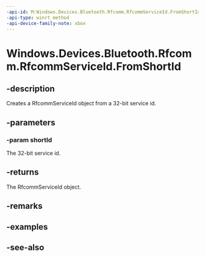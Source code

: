 ```yaml
---
-api-id: M:Windows.Devices.Bluetooth.Rfcomm.RfcommServiceId.FromShortId(System.UInt32)
-api-type: winrt method
-api-device-family-note: xbox
---
```


<!-- Method syntax
public Windows.Devices.Bluetooth.Rfcomm.RfcommServiceId FromShortId(System.UInt32 shortId)
-->

# Windows.Devices.Bluetooth.Rfcomm.RfcommServiceId.FromShortId

## -description
Creates a RfcommServiceId object from a 32-bit service id.

## -parameters
### -param shortId
The 32-bit service id.

## -returns
The RfcommServiceId object.

## -remarks

## -examples

## -see-also
